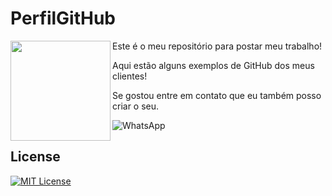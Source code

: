 # PerfilGitHub

<img src="https://techstack-generator.vercel.app/github-icon.svg" align="left" width="160"/>
          
Este é o meu repositório para postar meu trabalho! 

Aqui estão alguns exemplos de GitHub dos meus clientes! 

Se gostou entre em contato que eu também posso criar o seu.

<a href="https://wa.me/+55061996773513" style="text-decoration:none" target="_blank" rel="noopener noreferrer">
   <img src="https://img.shields.io/badge/WhatsApp-%231C003F?style=for-the-badge&logo=whatsapp&logoColor=white" alt="WhatsApp"/>
</a>

## License 

[![MIT License](https://img.shields.io/badge/License-MIT-%231C003F.svg)](./LICENSE)

